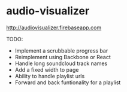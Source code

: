 audio-visualizer
=================
http://audiovisualizer.firebaseapp.com


TODO:
- Implement a scrubbable progress bar
- Reimplement using Backbone or React
- Handle long soundcloud track names
- Add a fixed width to page
- Ability to handle playlist urls
- Forward and back funtionality for a playlist